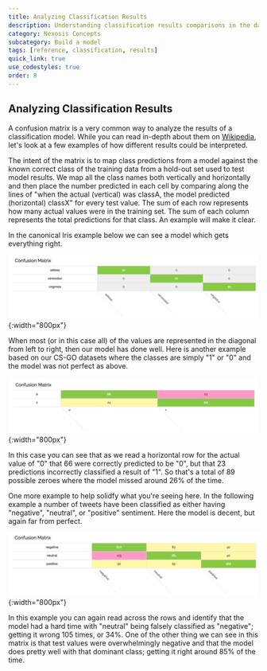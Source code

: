 ```yaml
---
title: Analyzing Classification Results
description: Understanding classification results comparisons in the dashboard
category: Nexosis Concepts
subcategory: Build a model
tags: [reference, classification, results]
quick_link: true
use_codestyles: true
order: 8
---
```


## Analyzing Classification Results

A confusion matrix is a very common way to analyze the results of a classification model. While you can read in-depth about them on [Wikipedia](https://en.wikipedia.org/wiki/Confusion_matrix), let's look at a few examples of how different results could be interpreted.

The intent of the matrix is to map class predictions from a model against the known correct class of the training data from a hold-out set used to test model results. We map all the class names both vertically and horizontally and then place the number predicted in each cell by comparing along the lines of "when the actual (vertical) was classA, the model predicted (horizontal) classX" for every test value. The sum of each row represents how many actual values were in the training set. The sum of each column represents the total predictions for that class. An example will make it clear.

In the canonical Iris example below we can see a model which gets everything right. 

![confuion matrix iris](../assets/img/iris_confusionmatrix.png){:width="800px"}

When most (or in this case all) of the values are represented in the diagonal from left to right, then our model has done well.  Here is another example based on our CS-GO datasets where the classes are simply "1" or "0" and the model was not perfect as above.

![confuion matrix csgo](../assets/img/csgo_confusionmatrix.png){:width="800px"}

In this case you can see that as we read a horizontal row for the actual value of "0" that 66 were correctly predicted to be "0", but that 23 predictions incorrectly classified a result of "1". So that's a total of 89 possible zeroes where the model missed around 26% of the time. 

One more example to help solidfy what you're seeing here. In the following example a number of tweets have been classified as either having "negative", "neutral", or "positive" sentiment. Here the model is decent, but again far from perfect.

![confuion matrix csgo](../assets/img/airline_confusionmatrix.png){:width="800px"}

In this example you can again read across the rows and identify that the model had a hard time with "neutral" being falsely classified as "negative"; getting it wrong 105 times, or 34%. One of the other thing we can see in this matrix is that test values were overwhelmingly negative and that the model does pretty well with that dominant class; getting it right around 85% of the time.